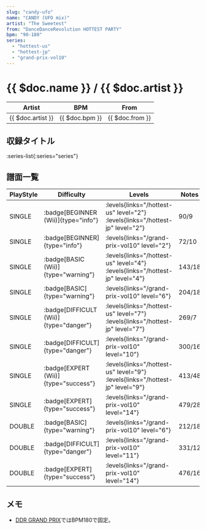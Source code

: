 ```yaml
---
slug: "candy-ufo"
name: "CANDY (UFO mix)"
artist: "The Sweetest"
from: "DanceDanceRevolution HOTTEST PARTY"
bpm: "90-180"
series:
  - "hottest-us"
  - "hottest-jp"
  - "grand-prix-vol10"
---
```


# {{ $doc.name }} / {{ $doc.artist }}

|Artist|BPM|From|
|------|---|----|
|{{ $doc.artist }}|{{ $doc.bpm }}|{{ $doc.from }}|

## 収録タイトル

:series-list{:series="series"}

## 譜面一覧

|PlayStyle|Difficulty|Levels|Notes|Movie|
|---------|----------|------|-----|-----|
|SINGLE| :badge[BEGINNER (Wii)]{type="info"}| :levels{links="/hottest-us" level="2"} :levels{links="/hottest-jp" level="2"}|90/9||
|SINGLE| :badge[BEGINNER]{type="info"}| :levels{links="/grand-prix-vol10" level="2"}|72/10||
|SINGLE| :badge[BASIC (Wii)]{type="warning"}| :levels{links="/hottest-us" level="4"} :levels{links="/hottest-jp" level="4"}|143/18||
|SINGLE| :badge[BASIC]{type="warning"}| :levels{links="/grand-prix-vol10" level="6"}|204/18||
|SINGLE| :badge[DIFFICULT (Wii)]{type="danger"}| :levels{links="/hottest-us" level="7"} :levels{links="/hottest-jp" level="7"}|269/7||
|SINGLE| :badge[DIFFICULT]{type="danger"}| :levels{links="/grand-prix-vol10" level="10"}|300/16||
|SINGLE| :badge[EXPERT (Wii)]{type="success"}| :levels{links="/hottest-us" level="9"} :levels{links="/hottest-jp" level="9"}|413/48||
|SINGLE| :badge[EXPERT]{type="success"}| :levels{links="/grand-prix-vol10" level="14"}|479/28||
|DOUBLE| :badge[BASIC]{type="warning"}| :levels{links="/grand-prix-vol10" level="6"}|212/18||
|DOUBLE| :badge[DIFFICULT]{type="danger"}| :levels{links="/grand-prix-vol10" level="11"}|331/12||
|DOUBLE| :badge[EXPERT]{type="success"}| :levels{links="/grand-prix-vol10" level="14"}|476/16||

## メモ

- [DDR GRAND PRIX](/windows/grand-prix)ではBPM180で固定。
